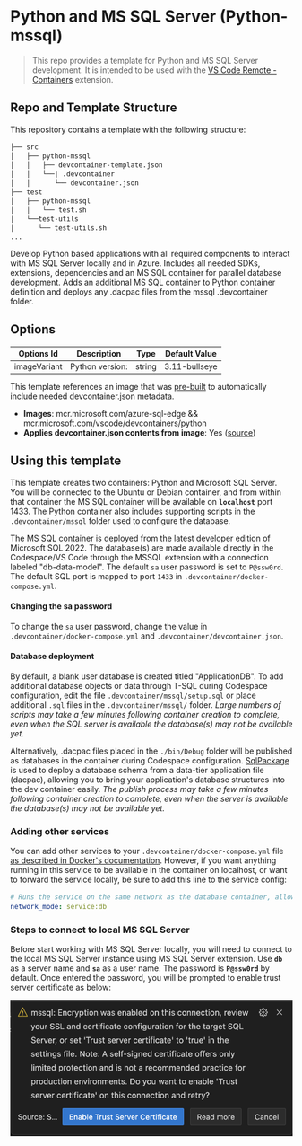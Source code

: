 # Python and MS SQL Server (Python-mssql)

> This repo provides a template for Python and MS SQL Server development. It is intended to be used with the [VS Code Remote - Containers](https://aka.ms/vscode-remote/containers) extension. 

## Repo and Template Structure

This repository contains a template with the following structure:
```
├── src
│   ├── python-mssql
│   │   ├── devcontainer-template.json
│   │   └──| .devcontainer
│   │      └── devcontainer.json
├── test
│   ├── python-mssql
│   │   └── test.sh
│   └──test-utils
│      └── test-utils.sh
...
```

Develop Python based applications with all required components to interact with MS SQL Server locally and in Azure. Includes all needed SDKs, extensions, dependencies and an MS SQL container for parallel database development. Adds an additional MS SQL container to Python container definition and deploys any .dacpac files from the mssql .devcontainer folder.

## Options

| Options Id | Description | Type | Default Value |
|-----|-----|-----|-----|
| imageVariant | Python version: | string | 3.11-bullseye |

This template references an image that was [pre-built](https://containers.dev/implementors/reference/#prebuilding) to automatically include needed devcontainer.json metadata.

* **Images**: mcr.microsoft.com/azure-sql-edge && mcr.microsoft.com/vscode/devcontainers/python
* **Applies devcontainer.json contents from image**: Yes ([source](https://github.com/Azure-Samples//blob/main/src/python-mssql/.devcontainer/devcontainer.json))

## Using this template

This template creates two containers: Python and Microsoft SQL Server. You will be connected to the Ubuntu or Debian container, and from within that container the MS SQL container will be available on **`localhost`** port 1433. The Python container also includes supporting scripts in the `.devcontainer/mssql` folder used to configure the database. 

The MS SQL container is deployed from the latest developer edition of Microsoft SQL 2022. The database(s) are made available directly in the Codespace/VS Code through the MSSQL extension with a connection labeled "db-data-model".  The default `sa` user password is set to `P@ssw0rd`. The default SQL port is mapped to port `1433` in `.devcontainer/docker-compose.yml`.

#### Changing the sa password

To change the `sa` user password, change the value in `.devcontainer/docker-compose.yml` and `.devcontainer/devcontainer.json`.

#### Database deployment

By default, a blank user database is created titled "ApplicationDB".  To add additional database objects or data through T-SQL during Codespace configuration, edit the file `.devcontainer/mssql/setup.sql` or place additional `.sql` files in the `.devcontainer/mssql/` folder. *Large numbers of scripts may take a few minutes following container creation to complete, even when the SQL server is available the database(s) may not be available yet.*

Alternatively, .dacpac files placed in the `./bin/Debug` folder will be published as databases in the container during Codespace configuration. [SqlPackage](https://docs.microsoft.com/sql/tools/sqlpackage) is used to deploy a database schema from a data-tier application file (dacpac), allowing you to bring your application's database structures into the dev container easily. *The publish process may take a few minutes following container creation to complete, even when the server is available the database(s) may not be available yet.*

### Adding other services

You can add other services to your `.devcontainer/docker-compose.yml` file [as described in Docker's documentation](https://docs.docker.com/compose/compose-file/#service-configuration-reference). However, if you want anything running in this service to be available in the container on localhost, or want to forward the service locally, be sure to add this line to the service config:

```yaml
# Runs the service on the same network as the database container, allows "forwardPorts" in devcontainer.json function.
network_mode: service:db
```

### Steps to connect to local MS SQL Server

Before start working with MS SQL Server locally, you will need to connect to the local MS SQL Server instance using MS SQL Server extension.
Use **`db`** as a server name and **`sa`** as a user name. The password is **`P@ssw0rd`** by default. Once entered the password, you will be prompted to enable trust server certificate as below:

![Trust Server Certificate](src/python-mssql/images/trust.png)
